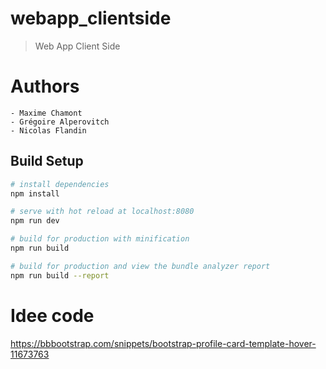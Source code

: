# webapp_clientside

> Web App Client Side

# Authors
    - Maxime Chamont
    - Grégoire Alperovitch
    - Nicolas Flandin

## Build Setup

``` bash
# install dependencies
npm install

# serve with hot reload at localhost:8080
npm run dev

# build for production with minification
npm run build

# build for production and view the bundle analyzer report
npm run build --report
```

# Idee code
https://bbbootstrap.com/snippets/bootstrap-profile-card-template-hover-11673763